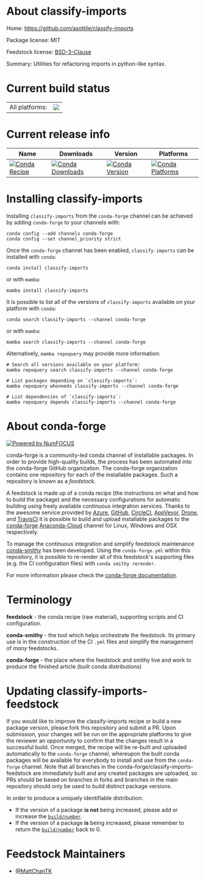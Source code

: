 About classify-imports
======================

Home: https://github.com/asottile/classify-imports

Package license: MIT

Feedstock license: [BSD-3-Clause](https://github.com/conda-forge/classify-imports-feedstock/blob/main/LICENSE.txt)

Summary: Utilities for refactoring imports in python-like syntax.

Current build status
====================


<table><tr><td>All platforms:</td>
    <td>
      <a href="https://dev.azure.com/conda-forge/feedstock-builds/_build/latest?definitionId=16839&branchName=main">
        <img src="https://dev.azure.com/conda-forge/feedstock-builds/_apis/build/status/classify-imports-feedstock?branchName=main">
      </a>
    </td>
  </tr>
</table>

Current release info
====================

| Name | Downloads | Version | Platforms |
| --- | --- | --- | --- |
| [![Conda Recipe](https://img.shields.io/badge/recipe-classify--imports-green.svg)](https://anaconda.org/conda-forge/classify-imports) | [![Conda Downloads](https://img.shields.io/conda/dn/conda-forge/classify-imports.svg)](https://anaconda.org/conda-forge/classify-imports) | [![Conda Version](https://img.shields.io/conda/vn/conda-forge/classify-imports.svg)](https://anaconda.org/conda-forge/classify-imports) | [![Conda Platforms](https://img.shields.io/conda/pn/conda-forge/classify-imports.svg)](https://anaconda.org/conda-forge/classify-imports) |

Installing classify-imports
===========================

Installing `classify-imports` from the `conda-forge` channel can be achieved by adding `conda-forge` to your channels with:

```
conda config --add channels conda-forge
conda config --set channel_priority strict
```

Once the `conda-forge` channel has been enabled, `classify-imports` can be installed with `conda`:

```
conda install classify-imports
```

or with `mamba`:

```
mamba install classify-imports
```

It is possible to list all of the versions of `classify-imports` available on your platform with `conda`:

```
conda search classify-imports --channel conda-forge
```

or with `mamba`:

```
mamba search classify-imports --channel conda-forge
```

Alternatively, `mamba repoquery` may provide more information:

```
# Search all versions available on your platform:
mamba repoquery search classify-imports --channel conda-forge

# List packages depending on `classify-imports`:
mamba repoquery whoneeds classify-imports --channel conda-forge

# List dependencies of `classify-imports`:
mamba repoquery depends classify-imports --channel conda-forge
```


About conda-forge
=================

[![Powered by
NumFOCUS](https://img.shields.io/badge/powered%20by-NumFOCUS-orange.svg?style=flat&colorA=E1523D&colorB=007D8A)](https://numfocus.org)

conda-forge is a community-led conda channel of installable packages.
In order to provide high-quality builds, the process has been automated into the
conda-forge GitHub organization. The conda-forge organization contains one repository
for each of the installable packages. Such a repository is known as a *feedstock*.

A feedstock is made up of a conda recipe (the instructions on what and how to build
the package) and the necessary configurations for automatic building using freely
available continuous integration services. Thanks to the awesome service provided by
[Azure](https://azure.microsoft.com/en-us/services/devops/), [GitHub](https://github.com/),
[CircleCI](https://circleci.com/), [AppVeyor](https://www.appveyor.com/),
[Drone](https://cloud.drone.io/welcome), and [TravisCI](https://travis-ci.com/)
it is possible to build and upload installable packages to the
[conda-forge](https://anaconda.org/conda-forge) [Anaconda-Cloud](https://anaconda.org/)
channel for Linux, Windows and OSX respectively.

To manage the continuous integration and simplify feedstock maintenance
[conda-smithy](https://github.com/conda-forge/conda-smithy) has been developed.
Using the ``conda-forge.yml`` within this repository, it is possible to re-render all of
this feedstock's supporting files (e.g. the CI configuration files) with ``conda smithy rerender``.

For more information please check the [conda-forge documentation](https://conda-forge.org/docs/).

Terminology
===========

**feedstock** - the conda recipe (raw material), supporting scripts and CI configuration.

**conda-smithy** - the tool which helps orchestrate the feedstock.
                   Its primary use is in the construction of the CI ``.yml`` files
                   and simplify the management of *many* feedstocks.

**conda-forge** - the place where the feedstock and smithy live and work to
                  produce the finished article (built conda distributions)


Updating classify-imports-feedstock
===================================

If you would like to improve the classify-imports recipe or build a new
package version, please fork this repository and submit a PR. Upon submission,
your changes will be run on the appropriate platforms to give the reviewer an
opportunity to confirm that the changes result in a successful build. Once
merged, the recipe will be re-built and uploaded automatically to the
`conda-forge` channel, whereupon the built conda packages will be available for
everybody to install and use from the `conda-forge` channel.
Note that all branches in the conda-forge/classify-imports-feedstock are
immediately built and any created packages are uploaded, so PRs should be based
on branches in forks and branches in the main repository should only be used to
build distinct package versions.

In order to produce a uniquely identifiable distribution:
 * If the version of a package **is not** being increased, please add or increase
   the [``build/number``](https://docs.conda.io/projects/conda-build/en/latest/resources/define-metadata.html#build-number-and-string).
 * If the version of a package **is** being increased, please remember to return
   the [``build/number``](https://docs.conda.io/projects/conda-build/en/latest/resources/define-metadata.html#build-number-and-string)
   back to 0.

Feedstock Maintainers
=====================

* [@MattChanTK](https://github.com/MattChanTK/)

